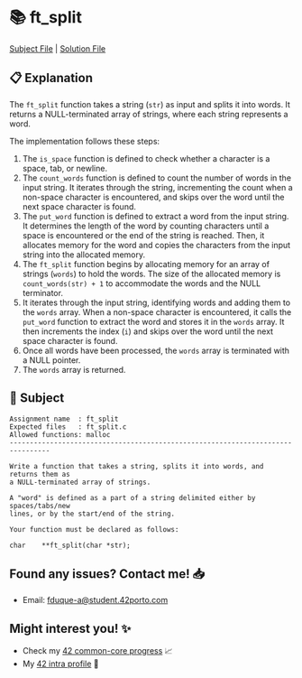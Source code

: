 # :books: ft_split

[Subject File](./subject.en.txt) | [Solution File](ft_split.c)

## :clipboard: Explanation

The `ft_split` function takes a string (`str`) as input and splits it into words. It returns a NULL-terminated array of strings, where each string represents a word.

The implementation follows these steps:

1. The `is_space` function is defined to check whether a character is a space, tab, or newline.
2. The `count_words` function is defined to count the number of words in the input string. It iterates through the string, incrementing the count when a non-space character is encountered, and skips over the word until the next space character is found.
3. The `put_word` function is defined to extract a word from the input string. It determines the length of the word by counting characters until a space is encountered or the end of the string is reached. Then, it allocates memory for the word and copies the characters from the input string into the allocated memory.
4. The `ft_split` function begins by allocating memory for an array of strings (`words`) to hold the words. The size of the allocated memory is `count_words(str) + 1` to accommodate the words and the NULL terminator.
5. It iterates through the input string, identifying words and adding them to the `words` array. When a non-space character is encountered, it calls the `put_word` function to extract the word and stores it in the `words` array. It then increments the index (`i`) and skips over the word until the next space character is found.
6. Once all words have been processed, the `words` array is terminated with a NULL pointer.
7. The `words` array is returned.

## :pencil: Subject

```
Assignment name  : ft_split
Expected files   : ft_split.c
Allowed functions: malloc
--------------------------------------------------------------------------------

Write a function that takes a string, splits it into words, and returns them as
a NULL-terminated array of strings.

A "word" is defined as a part of a string delimited either by spaces/tabs/new
lines, or by the start/end of the string.

Your function must be declared as follows:

char    **ft_split(char *str);

```

## Found any issues? Contact me! 📥

- Email: fduque-a@student.42porto.com

## Might interest you! :sparkles:

- Check my [42 common-core progress](https://github.com/fduquea/42cursus) :chart_with_upwards_trend:
- My [42 intra profile](https://profile.intra.42.fr/users/fduque-a) :bust_in_silhouette: